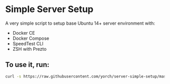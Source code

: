# Simple Server Setup

A very simple script to setup base Ubuntu 14+ server environment with:

- Docker CE
- Docker Compose
- SpeedTest CLI
- ZSH with Prezto

## To use it, run:

```bash
curl -s https://raw.githubusercontent.com/yorch/server-simple-setup/master/server-setup.sh | bash
```
